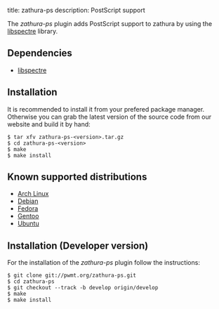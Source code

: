 title: zathura-ps
description: PostScript support


The *zathura-ps* plugin adds PostScript support to zathura by using the
[libspectre](http://libspectre.freedesktop.org/) library.

## Dependencies
* [libspectre](http://libspectre.freedesktop.org/)

## Installation
It is recommended to install it from your prefered package manager. Otherwise
you can grab the latest version of the source code from our website and build it
by hand:

    $ tar xfv zathura-ps-<version>.tar.gz
    $ cd zathura-ps-<version>
    $ make
    $ make install

## Known supported distributions
* [Arch Linux](https://www.archlinux.org/packages/community/x86_64/zathura-ps/)
* [Debian](http://packages.debian.org/en/sid/zathura-ps)
* [Fedora](https://admin.fedoraproject.org/pkgdb/acls/name/zathura-ps)
* [Gentoo](http://packages.gentoo.org/package/app-text/zathura-ps)
* [Ubuntu](https://launchpad.net/ubuntu/saucy/+package/zathura-ps)

## Installation (Developer version)
For the installation of the *zathura-ps* plugin follow the
instructions:

    $ git clone git://pwmt.org/zathura-ps.git
    $ cd zathura-ps
    $ git checkout --track -b develop origin/develop
    $ make
    $ make install
